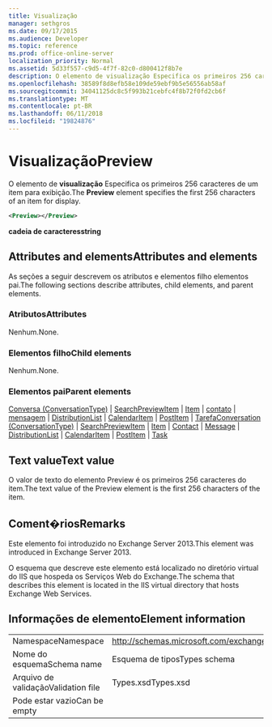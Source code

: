 ```yaml
---
title: Visualização
manager: sethgros
ms.date: 09/17/2015
ms.audience: Developer
ms.topic: reference
ms.prod: office-online-server
localization_priority: Normal
ms.assetid: 5d33f557-c9d5-4f7f-82c0-d800412f8b7e
description: O elemento de visualização Especifica os primeiros 256 caracteres de um item para exibição.
ms.openlocfilehash: 38589f8d8efb58e109de59ebf9b5e56556ab58af
ms.sourcegitcommit: 34041125dc8c5f993b21cebfc4f8b72f0fd2cb6f
ms.translationtype: MT
ms.contentlocale: pt-BR
ms.lasthandoff: 06/11/2018
ms.locfileid: "19824876"
---
```

# <a name="preview"></a><span data-ttu-id="fb650-103">Visualização</span><span class="sxs-lookup"><span data-stu-id="fb650-103">Preview</span></span>

<span data-ttu-id="fb650-104">O elemento de **visualização** Especifica os primeiros 256 caracteres de um item para exibição.</span><span class="sxs-lookup"><span data-stu-id="fb650-104">The **Preview** element specifies the first 256 characters of an item for display.</span></span> 
  
```XML
<Preview></Preview>
```

 <span data-ttu-id="fb650-105">**cadeia de caracteres**</span><span class="sxs-lookup"><span data-stu-id="fb650-105">**string**</span></span>
## <a name="attributes-and-elements"></a><span data-ttu-id="fb650-106">Attributes and elements</span><span class="sxs-lookup"><span data-stu-id="fb650-106">Attributes and elements</span></span>

<span data-ttu-id="fb650-107">As seções a seguir descrevem os atributos e elementos filho elementos pai.</span><span class="sxs-lookup"><span data-stu-id="fb650-107">The following sections describe attributes, child elements, and parent elements.</span></span>
  
### <a name="attributes"></a><span data-ttu-id="fb650-108">Atributos</span><span class="sxs-lookup"><span data-stu-id="fb650-108">Attributes</span></span>

<span data-ttu-id="fb650-109">Nenhum.</span><span class="sxs-lookup"><span data-stu-id="fb650-109">None.</span></span>
  
### <a name="child-elements"></a><span data-ttu-id="fb650-110">Elementos filho</span><span class="sxs-lookup"><span data-stu-id="fb650-110">Child elements</span></span>

<span data-ttu-id="fb650-111">Nenhum.</span><span class="sxs-lookup"><span data-stu-id="fb650-111">None.</span></span>
  
### <a name="parent-elements"></a><span data-ttu-id="fb650-112">Elementos pai</span><span class="sxs-lookup"><span data-stu-id="fb650-112">Parent elements</span></span>

<span data-ttu-id="fb650-113">[Conversa (ConversationType)](conversation-conversationtype.md) | [SearchPreviewItem](searchpreviewitem.md) | [Item](item.md) | [contato](contact.md) | [mensagem](message-ex15websvcsotherref.md) | [DistributionList](distributionlist.md) | [CalendarItem](calendaritem.md)  |  [PostItem](postitem.md)  |  [Tarefa](task.md)</span><span class="sxs-lookup"><span data-stu-id="fb650-113">[Conversation (ConversationType)](conversation-conversationtype.md) | [SearchPreviewItem](searchpreviewitem.md) | [Item](item.md) | [Contact](contact.md) | [Message](message-ex15websvcsotherref.md) | [DistributionList](distributionlist.md) | [CalendarItem](calendaritem.md) | [PostItem](postitem.md) | [Task](task.md)</span></span>
  
## <a name="text-value"></a><span data-ttu-id="fb650-114">Text value</span><span class="sxs-lookup"><span data-stu-id="fb650-114">Text value</span></span>

<span data-ttu-id="fb650-115">O valor de texto do elemento Preview é os primeiros 256 caracteres do item.</span><span class="sxs-lookup"><span data-stu-id="fb650-115">The text value of the Preview element is the first 256 characters of the item.</span></span>
  
## <a name="remarks"></a><span data-ttu-id="fb650-116">Coment�rios</span><span class="sxs-lookup"><span data-stu-id="fb650-116">Remarks</span></span>

<span data-ttu-id="fb650-117">Este elemento foi introduzido no Exchange Server 2013.</span><span class="sxs-lookup"><span data-stu-id="fb650-117">This element was introduced in Exchange Server 2013.</span></span>
  
<span data-ttu-id="fb650-118">O esquema que descreve este elemento está localizado no diretório virtual do IIS que hospeda os Serviços Web do Exchange.</span><span class="sxs-lookup"><span data-stu-id="fb650-118">The schema that describes this element is located in the IIS virtual directory that hosts Exchange Web Services.</span></span>
  
## <a name="element-information"></a><span data-ttu-id="fb650-119">Informações de elemento</span><span class="sxs-lookup"><span data-stu-id="fb650-119">Element information</span></span>

|||
|:-----|:-----|
|<span data-ttu-id="fb650-120">Namespace</span><span class="sxs-lookup"><span data-stu-id="fb650-120">Namespace</span></span>  <br/> |http://schemas.microsoft.com/exchange/services/2006/types  <br/> |
|<span data-ttu-id="fb650-121">Nome do esquema</span><span class="sxs-lookup"><span data-stu-id="fb650-121">Schema name</span></span>  <br/> |<span data-ttu-id="fb650-122">Esquema de tipos</span><span class="sxs-lookup"><span data-stu-id="fb650-122">Types schema</span></span>  <br/> |
|<span data-ttu-id="fb650-123">Arquivo de validação</span><span class="sxs-lookup"><span data-stu-id="fb650-123">Validation file</span></span>  <br/> |<span data-ttu-id="fb650-124">Types.xsd</span><span class="sxs-lookup"><span data-stu-id="fb650-124">Types.xsd</span></span>  <br/> |
|<span data-ttu-id="fb650-125">Pode estar vazio</span><span class="sxs-lookup"><span data-stu-id="fb650-125">Can be empty</span></span>  <br/> ||
   

